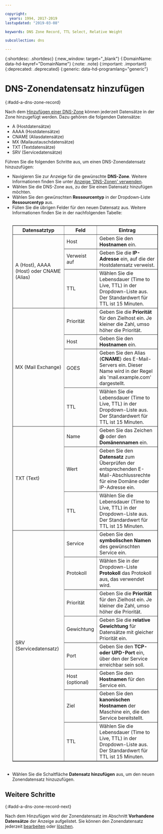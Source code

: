 ```yaml
---

copyright:
  years: 1994, 2017-2019
lastupdated: "2019-03-08"

keywords: DNS Zone Record, TTL Select, Relative Weight

subcollection: dns

---
```



{:shortdesc: .shortdesc}
{:new_window: target="_blank"}
{:DomainName: data-hd-keyref="DomainName"}
{:note: .note}
{:important: .important}
{:deprecated: .deprecated}
{:generic: data-hd-programlang="generic"}

# DNS-Zonendatensatz hinzufügen
{:#add-a-dns-zone-record}

Nach dem [Hinzufügen einer DNS-Zone](/docs/infrastructure/dns?topic=dns-add-a-dns-zone) können jederzeit Datensätze in der Zone hinzugefügt werden. Dazu gehören die folgenden Datensätze:

* A (Hostdatensätze)
* AAAA (Hostdatensätze)
* CNAME (Aliasdatensätze)
* MX (Mailaustauschdatensätze)
* TXT (Textdatensätze)
* SRV (Servicedatensätze)

Führen Sie die folgenden Schritte aus, um einen DNS-Zonendatensatz hinzuzufügen:

* Navigieren Sie zur Anzeige für die gewünschte **DNS-Zone**. Weitere Informationen finden Sie unter [Anzeige 'DNS-Zonen' verwenden](/docs/infrastructure/dns?topic=dns-use-the-dns-zones-screens).
* Wählen Sie die DNS-Zone aus, zu der Sie einen Datensatz hinzufügen möchten.
* Wählen Sie den gewünschten **Ressourcentyp** in der Dropdown-Liste **Ressourcentyp** aus.
* Füllen Sie die übrigen Felder für den neuen Datensatz aus. Weitere Informationen finden Sie in der nachfolgenden Tabelle:<br/><br/><table border="1"><tbody><tr><th scope="col">Datensatztyp</th><th scope="col">Feld</th><th scope="col">Eintrag</th></tr><tr><td rowspan="3">A (Host), AAAA (Host) oder CNAME (Alias)</td><td>Host</td><td>Geben Sie den <strong>Hostnamen</strong> ein.</td></tr><tr><td>Verweist auf</td><td>Geben Sie die <strong>IP-Adresse</strong> ein, auf die der Hostdatensatz verweist.</td></tr><tr><td>TTL</td><td>Wählen Sie die Lebensdauer (Time to Live, TTL) in der Dropdown-Liste aus. Der Standardwert für TTL ist 15 Minuten.</td></tr><tr><td rowspan="4">MX (Mail Exchange)</td><td>Priorität</td><td>Geben Sie die <strong>Priorität</strong> für den Zielhost ein. Je kleiner die Zahl, umso höher die Priorität.</td></tr><tr><td>Host</td><td>Geben Sie den <strong>Hostnamen</strong> ein.</td></tr><tr><td>GOES</td><td>Geben Sie den Alias (<strong>CNAME</strong>) des E-Mail-Servers ein. Dieser Name wird in der Regel als 'mail.example.com' dargestellt.</td></tr><tr><td>TTL</td><td>Wählen Sie die Lebensdauer (Time to Live, TTL) in der Dropdown-Liste aus. Der Standardwert für TTL ist 15 Minuten.</td></tr><tr><td rowspan="3">TXT (Text)</td><td>Name</td><td>Geben Sie das Zeichen <strong>@</strong> oder den <strong>Domänennamen</strong> ein.</td></tr><tr><td>Wert</td><td>Geben Sie den <strong>Datensatz</strong> zum Überprüfen der entsprechenden E-Mail-Abschlussrechte für eine Domäne oder IP-Adresse ein.</td></tr><tr><td>TTL</td><td>Wählen Sie die Lebensdauer (Time to Live, TTL) in der Dropdown-Liste aus. Der Standardwert für TTL ist 15 Minuten.</td></tr><tr><td rowspan="8">SRV (Servicedatensatz)</td><td>Service</td><td>Geben Sie den <strong>symbolischen Namen</strong> des gewünschten Service ein.</td></tr><tr><td>Protokoll</td><td>Wählen Sie in der Dropdown-Liste <strong>Protokoll</strong> das Protokoll aus, das verwendet wird.</td></tr><tr><td>Priorität</td><td>Geben Sie die <strong>Priorität</strong> für den Zielhost ein. Je kleiner die Zahl, umso höher die Priorität.</td></tr><tr><td>Gewichtung</td><td>Geben Sie die <strong>relative Gewichtung</strong> für Datensätze mit gleicher Priorität ein.</td></tr><tr><td>Port</td><td>Geben Sie den <strong>TCP- oder UPD-Port</strong> ein, über den der Service erreichbar sein soll.</td></tr><tr><td>Host (optional)</td><td>Geben Sie den <strong>Hostnamen</strong> für den Service ein.</td></tr><tr><td>Ziel</td><td>Geben Sie den <strong>kanonischen Hostnamen</strong> der Maschine ein, die den Service bereitstellt.</td></tr><tr><td>TTL</td><td>Wählen Sie die Lebensdauer (Time to Live, TTL) in der Dropdown-Liste aus. Der Standardwert für TTL ist 15 Minuten.</td></tr></tbody></table><br/>
* Wählen Sie die Schaltfläche **Datensatz hinzufügen** aus, um den neuen Zonendatensatz hinzuzufügen.

## Weitere Schritte
{:#add-a-dns-zone-record-next}

Nach dem Hinzufügen wird der Zonendatensatz im Abschnitt **Vorhandene Datensätze** der Anzeige aufgelistet. Sie können den Zonendatensatz jederzeit [bearbeiten](/docs/infrastructure/dns?topic=dns-edit-a-dns-zone-record) oder [löschen](/docs/infrastructure/dns?topic=dns-delete-a-dns-zone).
